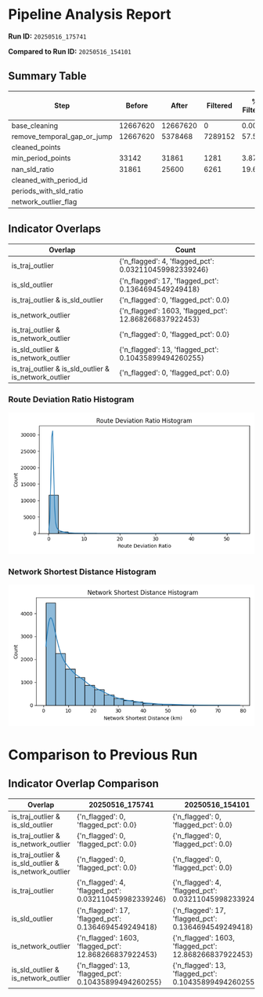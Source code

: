 # Pipeline Analysis Report

**Run ID:** `20250516_175741`

**Compared to Run ID:** `20250516_154101`

## Summary Table
| Step                        |   Before |    After |   Filtered | % Filtered   | Cumulative % Retained   |
|-----------------------------|----------|----------|------------|--------------|-------------------------|
| base_cleaning               | 12667620 | 12667620 |          0 | 0.00%        | 100.00%                 |
| remove_temporal_gap_or_jump | 12667620 |  5378468 |    7289152 | 57.54%       | 42.46%                  |
| cleaned_points              |          |          |            |              |                         |
| min_period_points           |    33142 |    31861 |       1281 | 3.87%        | 0.25%                   |
| nan_sld_ratio               |    31861 |    25600 |       6261 | 19.65%       | 0.20%                   |
| cleaned_with_period_id      |          |          |            |              |                         |
| periods_with_sld_ratio      |          |          |            |              |                         |
| network_outlier_flag        |          |          |            |              |                         |

## Indicator Overlaps
| Overlap                                               | Count                                                  |
|-------------------------------------------------------|--------------------------------------------------------|
| is_traj_outlier                                       | {'n_flagged': 4, 'flagged_pct': 0.032110459982339246}  |
| is_sld_outlier                                        | {'n_flagged': 17, 'flagged_pct': 0.1364694549249418}   |
| is_traj_outlier & is_sld_outlier                      | {'n_flagged': 0, 'flagged_pct': 0.0}                   |
| is_network_outlier                                    | {'n_flagged': 1603, 'flagged_pct': 12.868266837922453} |
| is_traj_outlier & is_network_outlier                  | {'n_flagged': 0, 'flagged_pct': 0.0}                   |
| is_sld_outlier & is_network_outlier                   | {'n_flagged': 13, 'flagged_pct': 0.10435899494260255}  |
| is_traj_outlier & is_sld_outlier & is_network_outlier | {'n_flagged': 0, 'flagged_pct': 0.0}                   |

### Route Deviation Ratio Histogram

![](route_deviation_ratio_hist.png)

### Network Shortest Distance Histogram

![](network_shortest_distance_hist.png)

# Comparison to Previous Run

## Indicator Overlap Comparison
| Overlap                                               | 20250516_175741                                        | 20250516_154101                                        | Diff   |
|-------------------------------------------------------|--------------------------------------------------------|--------------------------------------------------------|--------|
| is_traj_outlier & is_sld_outlier                      | {'n_flagged': 0, 'flagged_pct': 0.0}                   | {'n_flagged': 0, 'flagged_pct': 0.0}                   | N/A    |
| is_traj_outlier & is_network_outlier                  | {'n_flagged': 0, 'flagged_pct': 0.0}                   | {'n_flagged': 0, 'flagged_pct': 0.0}                   | N/A    |
| is_traj_outlier & is_sld_outlier & is_network_outlier | {'n_flagged': 0, 'flagged_pct': 0.0}                   | {'n_flagged': 0, 'flagged_pct': 0.0}                   | N/A    |
| is_traj_outlier                                       | {'n_flagged': 4, 'flagged_pct': 0.032110459982339246}  | {'n_flagged': 4, 'flagged_pct': 0.032110459982339246}  | N/A    |
| is_sld_outlier                                        | {'n_flagged': 17, 'flagged_pct': 0.1364694549249418}   | {'n_flagged': 17, 'flagged_pct': 0.1364694549249418}   | N/A    |
| is_network_outlier                                    | {'n_flagged': 1603, 'flagged_pct': 12.868266837922453} | {'n_flagged': 1603, 'flagged_pct': 12.868266837922453} | N/A    |
| is_sld_outlier & is_network_outlier                   | {'n_flagged': 13, 'flagged_pct': 0.10435899494260255}  | {'n_flagged': 13, 'flagged_pct': 0.10435899494260255}  | N/A    |

